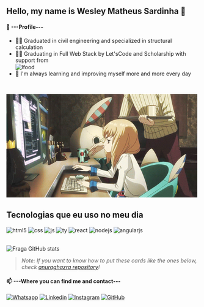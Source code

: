## Hello, my name is Wesley Matheus Sardinha 🦈


#### 🤗 ---Profile---
- 👨‍🎓 Graduated in civil engineering and specialized in structural calculation
- 👨‍💻 Graduating in Full Web Stack by Let'sCode and Scholarship with support from <div style="display: inline_block"><img align="center" alt="Ifood" src="https://img.shields.io/badge/iFood-EA1D2C?style=for-the-badge&logo=ifood&logoColor=white" /></div>
- 🌱 I'm always learning and improving myself more and more every day
<br/>

![](original.gif)

## Tecnologias que eu uso no meu dia

<div style="display: inline_block">
  <img align="center" alt="html5" src="https://img.shields.io/badge/HTML5-E34F26?style=for-the-badge&logo=html5&logoColor=white" />
  <img align="center" alt="css" src="https://img.shields.io/badge/CSS3-1572B6?style=for-the-badge&logo=css3&logoColor=white" />
  <img align="center" alt="js" src="https://img.shields.io/badge/JavaScript-F7DF1E?style=for-the-badge&logo=javascript&logoColor=black" />
  <img align="center" alt="ty" src="https://img.shields.io/badge/TypeScript-007ACC?style=for-the-badge&logo=typescript&logoColor=white" />
  <img align="center" alt="react" src="https://img.shields.io/badge/React-20232A?style=for-the-badge&logo=react&logoColor=61DAFB" />
  <img align="center" alt="nodejs" src="https://img.shields.io/badge/Node.js-43853D?style=for-the-badge&logo=node.js&logoColor=cobalt" />
  <img align="center" alt="angularjs" src="https://img.shields.io/badge/AngularJS-E23237?style=for-the-badge&logo=angularjs&logoColor=white"/>
</div><br/>


![Fraga GitHub stats](https://github-readme-stats.vercel.app/api?username=Wesleyxsx&show_icons=true&theme=cobalt&count_private=true)
> _Note: If you want to know how to put these cards like the ones below, check [anuraghazra repository](https://github.com/anuraghazra/github-readme-stats)!_

#### 📫 ---Where you can find me and contact---

[![Whatsapp](https://img.shields.io/badge/WhatsApp-25D366?style=for-the-badge&logo=whatsapp&logoColor=white)](https://api.whatsapp.com/send?phone=5521992539582.)
[![Linkedin](https://img.shields.io/badge/LinkedIn-0077B5?style=for-the-badge&logo=linkedin&logoColor=white)](https://www.linkedin.com/in/wesley-matheus-sardinha-83b810181/)
[![Instagram](https://img.shields.io/badge/Instagram-E4405F?style=for-the-badge&logo=instagram&logoColor=white)](https://www.instagram.com/wesley.sardinha/)
[![GitHub](https://img.shields.io/badge/GitHub-100000?style=for-the-badge&logo=github&logoColor=white)](https://github.com/Wesleyxsx/)
